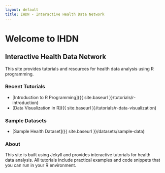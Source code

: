 ```yaml
---
layout: default
title: IHDN - Interactive Health Data Network
---
```


# Welcome to IHDN

## Interactive Health Data Network

This site provides tutorials and resources for health data analysis using R programming.

### Recent Tutorials

- [Introduction to R Programming]({{ site.baseurl }}/tutorials/r-introduction)
- [Data Visualization in R]({{ site.baseurl }}/tutorials/r-data-visualization)

### Sample Datasets

- [Sample Health Dataset]({{ site.baseurl }}/datasets/sample-data)

### About

This site is built using Jekyll and provides interactive tutorials for health data analysis. All tutorials include practical examples and code snippets that you can run in your R environment. 